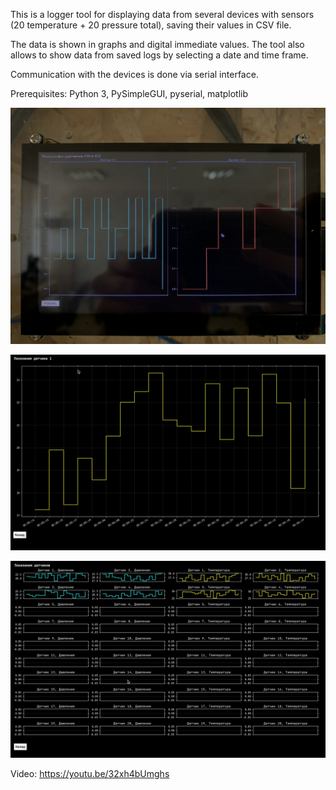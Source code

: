 This is a logger tool for displaying data from several devices with sensors (20 temperature + 20 pressure total), saving their values in CSV file. 

The data is shown in graphs and digital immediate values. The tool also allows to show data from saved logs by selecting a date and time frame.

Communication with the devices is done via serial interface.

Prerequisites: Python 3, PySimpleGUI, pyserial, matplotlib

!["1"](images/1.JPG)

!["2"](images/2.png)

!["3"](images/3.png)

Video:
https://youtu.be/32xh4bUmghs
